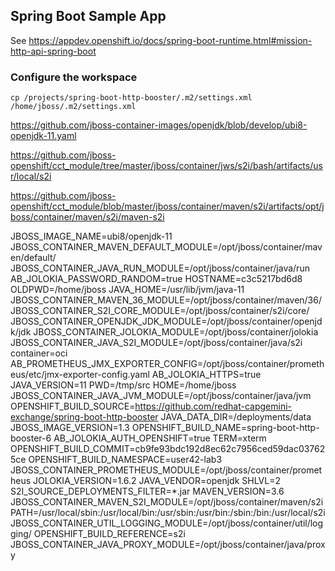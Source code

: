 ## Spring Boot Sample App

See https://appdev.openshift.io/docs/spring-boot-runtime.html#mission-http-api-spring-boot

### Configure the workspace

```shell
cp /projects/spring-boot-http-booster/.m2/settings.xml /home/jboss/.m2/settings.xml
```

https://github.com/jboss-container-images/openjdk/blob/develop/ubi8-openjdk-11.yaml

https://github.com/jboss-openshift/cct_module/tree/master/jboss/container/jws/s2i/bash/artifacts/usr/local/s2i

https://github.com/jboss-openshift/cct_module/blob/master/jboss/container/maven/s2i/artifacts/opt/jboss/container/maven/s2i/maven-s2i

JBOSS_IMAGE_NAME=ubi8/openjdk-11
JBOSS_CONTAINER_MAVEN_DEFAULT_MODULE=/opt/jboss/container/maven/default/
JBOSS_CONTAINER_JAVA_RUN_MODULE=/opt/jboss/container/java/run
AB_JOLOKIA_PASSWORD_RANDOM=true
HOSTNAME=c3c5217bd6d8
OLDPWD=/home/jboss
JAVA_HOME=/usr/lib/jvm/java-11
JBOSS_CONTAINER_MAVEN_36_MODULE=/opt/jboss/container/maven/36/
JBOSS_CONTAINER_S2I_CORE_MODULE=/opt/jboss/container/s2i/core/
JBOSS_CONTAINER_OPENJDK_JDK_MODULE=/opt/jboss/container/openjdk/jdk
JBOSS_CONTAINER_JOLOKIA_MODULE=/opt/jboss/container/jolokia
JBOSS_CONTAINER_JAVA_S2I_MODULE=/opt/jboss/container/java/s2i
container=oci
AB_PROMETHEUS_JMX_EXPORTER_CONFIG=/opt/jboss/container/prometheus/etc/jmx-exporter-config.yaml
AB_JOLOKIA_HTTPS=true
JAVA_VERSION=11
PWD=/tmp/src
HOME=/home/jboss
JBOSS_CONTAINER_JAVA_JVM_MODULE=/opt/jboss/container/java/jvm
OPENSHIFT_BUILD_SOURCE=https://github.com/redhat-capgemini-exchange/spring-boot-http-booster
JAVA_DATA_DIR=/deployments/data
JBOSS_IMAGE_VERSION=1.3
OPENSHIFT_BUILD_NAME=spring-boot-http-booster-6
AB_JOLOKIA_AUTH_OPENSHIFT=true
TERM=xterm
OPENSHIFT_BUILD_COMMIT=cb9fe93bdc192d8ec62c7956ced59dac037625ce
OPENSHIFT_BUILD_NAMESPACE=user42-lab3
JBOSS_CONTAINER_PROMETHEUS_MODULE=/opt/jboss/container/prometheus
JOLOKIA_VERSION=1.6.2
JAVA_VENDOR=openjdk
SHLVL=2
S2I_SOURCE_DEPLOYMENTS_FILTER=*.jar
MAVEN_VERSION=3.6
JBOSS_CONTAINER_MAVEN_S2I_MODULE=/opt/jboss/container/maven/s2i
PATH=/usr/local/sbin:/usr/local/bin:/usr/sbin:/usr/bin:/sbin:/bin:/usr/local/s2i
JBOSS_CONTAINER_UTIL_LOGGING_MODULE=/opt/jboss/container/util/logging/
OPENSHIFT_BUILD_REFERENCE=s2i
JBOSS_CONTAINER_JAVA_PROXY_MODULE=/opt/jboss/container/java/proxy
